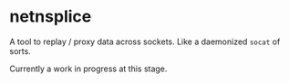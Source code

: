 # netnsplice

A tool to replay / proxy data across sockets.  Like a daemonized `socat` of sorts.

Currently a work in progress at this stage.
